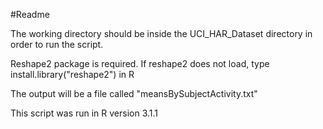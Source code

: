 #Readme

The working directory should be inside the UCI_HAR_Dataset directory in order to run the script. 

Reshape2 package is required. If reshape2 does not load, type install.library("reshape2") in R

The output will be a file called "meansBySubjectActivity.txt"

This script was run in R version 3.1.1
